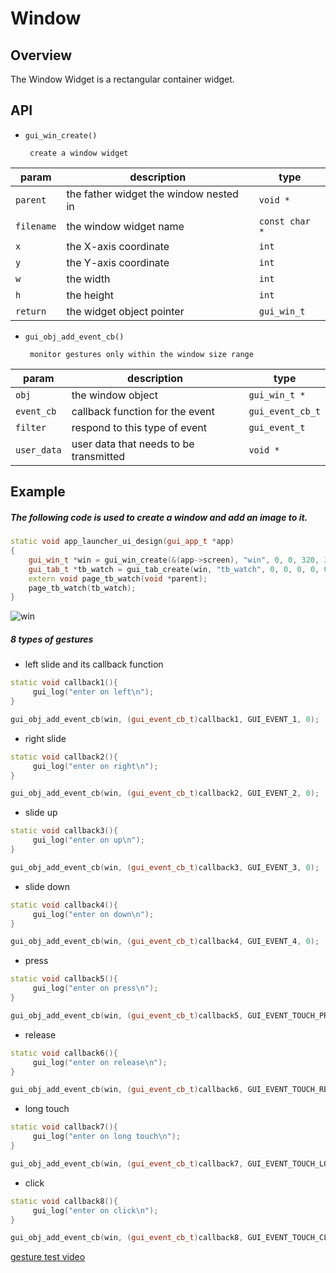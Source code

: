# Window

## Overview
The Window Widget is a rectangular container widget.

## API 

-  `gui_win_create()` 
        
        create a window widget

|param  | description  |type|
|--|--|--|
|`parent`|the father widget the window nested in|`void *`|  
|`filename`|the window widget name|`const char *`|
|`x`|the X-axis coordinate|`int`|
|`y`|the Y-axis coordinate|`int`|
|`w`|the width|`int`|
|`h`|the height|`int`|
|`return`|the widget object pointer|`gui_win_t`|  


-  `gui_obj_add_event_cb()` 
        
        monitor gestures only within the window size range 

|param  | description  |type|
|--|--|--|
|`obj`|the window object|`gui_win_t *`|  
|`event_cb`|callback function for the event|`gui_event_cb_t`|
|`filter`|respond to this type of event|`gui_event_t`|
|`user_data`|user data that needs to be transmitted|`void *`|


## Example 
##### The following code is used to create a window and add an image to it.
```cpp
static void app_launcher_ui_design(gui_app_t *app)
{
    gui_win_t *win = gui_win_create(&(app->screen), "win", 0, 0, 320, 320);
    gui_tab_t *tb_watch = gui_tab_create(win, "tb_watch", 0, 0, 0, 0, 0, 0);
    extern void page_tb_watch(void *parent);
    page_tb_watch(tb_watch);
}
```
![win](https://foruda.gitee.com/images/1694169886660683122/5a0b4b9e_13408154.png "win.PNG") 



##### 8 types of gestures  
- left slide and its callback function
```cpp
static void callback1(){
     gui_log("enter on left\n");
}
```
```cpp
gui_obj_add_event_cb(win, (gui_event_cb_t)callback1, GUI_EVENT_1, 0);
```

- right slide
```cpp
static void callback2(){
     gui_log("enter on right\n");
}
```
```cpp
gui_obj_add_event_cb(win, (gui_event_cb_t)callback2, GUI_EVENT_2, 0);
```
- slide up
```cpp
static void callback3(){
     gui_log("enter on up\n");
}
```
```cpp
gui_obj_add_event_cb(win, (gui_event_cb_t)callback3, GUI_EVENT_3, 0);
```
- slide down
```cpp
static void callback4(){
     gui_log("enter on down\n");
}
```
```cpp
gui_obj_add_event_cb(win, (gui_event_cb_t)callback4, GUI_EVENT_4, 0);
```
- press
```cpp
static void callback5(){
     gui_log("enter on press\n");
}
```
```cpp
gui_obj_add_event_cb(win, (gui_event_cb_t)callback5, GUI_EVENT_TOUCH_PRESSED, 0);
```
- release
```cpp
static void callback6(){
     gui_log("enter on release\n");
}
```
```cpp
gui_obj_add_event_cb(win, (gui_event_cb_t)callback6, GUI_EVENT_TOUCH_RELEASED, 0);
```
- long touch
```cpp
static void callback7(){
     gui_log("enter on long touch\n");
}
```
```cpp
gui_obj_add_event_cb(win, (gui_event_cb_t)callback7, GUI_EVENT_TOUCH_LONG, 0);
```
- click
```cpp
static void callback8(){
     gui_log("enter on click\n");
}
```
```cpp
gui_obj_add_event_cb(win, (gui_event_cb_t)callback8, GUI_EVENT_TOUCH_CLICKED, 0);
```

[gesture test video](https://drive.google.com/file/d/11g0-r2ntHIZG5vmdE5hANysPnQtJoUAD/view?usp=drive_link)